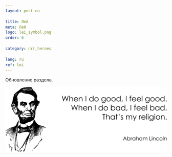```yaml
---
layout: post-ea

title: Лей
meta: Лей
logo: lei_symbol.png
order: 6

category: nrr_heroes

lang: ru
ref: lei
---
```


Обновление раздела.

<a data-fancybox="gallery" href="/img/programming/Lincoln.png"><img src="/img/programming/Lincoln.png" alt=""></a>
